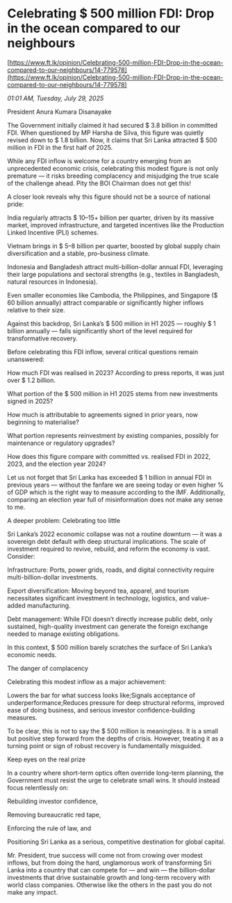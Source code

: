 # Celebrating $ 500 million FDI: Drop in the ocean compared to our neighbours

[https://www.ft.lk/opinion/Celebrating-500-million-FDI-Drop-in-the-ocean-compared-to-our-neighbours/14-779578](https://www.ft.lk/opinion/Celebrating-500-million-FDI-Drop-in-the-ocean-compared-to-our-neighbours/14-779578)

*01:01 AM, Tuesday, July 29, 2025*

President Anura Kumara Disanayake

The Government initially claimed it had secured $ 3.8 billion in committed FDI. When questioned by MP Harsha de Silva, this figure was quietly revised down to $ 1.8 billion. Now, it claims that Sri Lanka attracted $ 500 million in FDI in the first half of 2025.

While any FDI inflow is welcome for a country emerging from an unprecedented economic crisis, celebrating this modest figure is not only premature — it risks breeding complacency and misjudging the true scale of the challenge ahead. Pity the BOI Chairman does not get this!

A closer look reveals why this figure should not be a source of national pride:

India regularly attracts $ 10–15+ billion per quarter, driven by its massive market, improved infrastructure, and targeted incentives like the Production Linked Incentive (PLI) schemes.

Vietnam brings in $ 5–8 billion per quarter, boosted by global supply chain diversification and a stable, pro-business climate.

Indonesia and Bangladesh attract multi-billion-dollar annual FDI, leveraging their large populations and sectoral strengths (e.g., textiles in Bangladesh, natural resources in Indonesia).

Even smaller economies like Cambodia, the Philippines, and Singapore ($ 60 billion annually) attract comparable or significantly higher inflows relative to their size.

Against this backdrop, Sri Lanka’s $ 500 million in H1 2025 — roughly $ 1 billion annually — falls significantly short of the level required for transformative recovery.

Before celebrating this FDI inflow, several critical questions remain unanswered:

How much FDI was realised in 2023? According to press reports, it was just over $ 1.2 billion.

What portion of the $ 500 million in H1 2025 stems from new investments signed in 2025?

How much is attributable to agreements signed in prior years, now beginning to materialise?

What portion represents reinvestment by existing companies, possibly for maintenance or regulatory upgrades?

How does this figure compare with committed vs. realised FDI in 2022, 2023, and the election year 2024?

Let us not forget that Sri Lanka has exceeded $ 1 billion in annual FDI in previous years — without the fanfare we are seeing today or even higher % of GDP which is the right way to measure according to the IMF. Additionally, comparing an election year full of misinformation does not make any sense to me.

A deeper problem: Celebrating too little

Sri Lanka’s 2022 economic collapse was not a routine downturn — it was a sovereign debt default with deep structural implications. The scale of investment required to revive, rebuild, and reform the economy is vast. Consider:

Infrastructure: Ports, power grids, roads, and digital connectivity require multi-billion-dollar investments.

Export diversification: Moving beyond tea, apparel, and tourism necessitates significant investment in technology, logistics, and value-added manufacturing.

Debt management: While FDI doesn’t directly increase public debt, only sustained, high-quality investment can generate the foreign exchange needed to manage existing obligations.

In this context, $ 500 million barely scratches the surface of Sri Lanka’s economic needs.

The danger of complacency

Celebrating this modest inflow as a major achievement:

Lowers the bar for what success looks like;Signals acceptance of underperformance;Reduces pressure for deep structural reforms, improved ease of doing business, and serious investor confidence-building measures.

To be clear, this is not to say the $ 500 million is meaningless. It is a small but positive step forward from the depths of crisis. However, treating it as a turning point or sign of robust recovery is fundamentally misguided.

Keep eyes on the real prize

In a country where short-term optics often override long-term planning, the Government must resist the urge to celebrate small wins. It should instead focus relentlessly on:

Rebuilding investor confidence,

Removing bureaucratic red tape,

Enforcing the rule of law, and

Positioning Sri Lanka as a serious, competitive destination for global capital.

Mr. President, true success will come not from crowing over modest inflows, but from doing the hard, unglamorous work of transforming Sri Lanka into a country that can compete for — and win — the billion-dollar investments that drive sustainable growth and long-term recovery with world class companies. Otherwise like the others in the past you do not make any impact.

